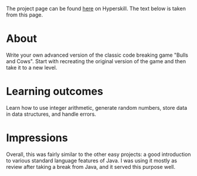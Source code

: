 The project page can be found [here](https://hyperskill.org/projects/53?track=1) on Hyperskill. The text below is taken from this page.

# About

Write your own advanced version of the classic code breaking game "Bulls and Cows". Start with recreating the original version of the game and then take it to a new level.

# Learning outcomes

Learn how to use integer arithmetic, generate random numbers, store data in data structures, and handle errors.

# Impressions

Overall, this was fairly similar to the other easy projects: a good introduction to various standard language features of Java. I was using it mostly as review after taking a break from Java, and it served this purpose well. 